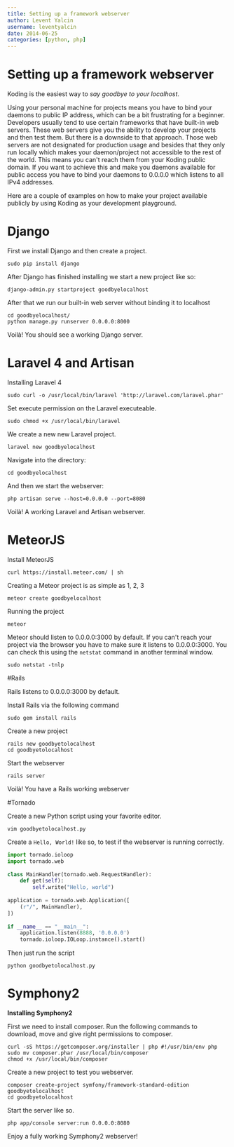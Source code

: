 ```yaml
---
title: Setting up a framework webserver
author: Levent Yalcin
username: leventyalcin
date: 2014-06-25
categories: [python, php]
---
```


# Setting up a framework webserver

Koding is the easiest way to _say goodbye to your localhost_. 

Using your personal machine for projects means you have to bind your daemons to public IP address, which can be a bit frustrating for a beginner. Developers usually tend to use certain frameworks that have built-in web servers. These web servers give you the ability to develop your projects and then test them. But there is a downside to that approach. Those web servers are not designated for production usage and besides that they only run locally which makes your daemon/project not accessible to the rest of the world. This means you can't reach them from your Koding public domain. If you want to achieve this and make you daemons available for public access you have to bind your daemons to 0.0.0.0 which listens to all IPv4 addresses. 

Here are a couple of examples on how to make your project available publicly by using Koding as your development playground.

# Django

First we install Django and then create a project.
```
sudo pip install django 
```
After Django has finished installing we start a new project like so:
```
django-admin.py startproject goodbyelocalhost
```
After that we run our built-in web server without binding it to localhost
```
cd goodbyelocalhost/
python manage.py runserver 0.0.0.0:8000
```
Voilà! You should see a working Django server.

# Laravel 4 and Artisan

Installing Laravel 4
```
sudo curl -o /usr/local/bin/laravel 'http://laravel.com/laravel.phar'
```
Set execute permission on the Laravel executeable.
```
sudo chmod +x /usr/local/bin/laravel
```
We create a new new Laravel project.
```
laravel new goodbyelocalhost
```
Navigate into the directory:
```
cd goodbyelocalhost
```
And then we start the webserver:
```
php artisan serve --host=0.0.0.0 --port=8080
```    
Voilà! A working Laravel and Artisan webserver.

# MeteorJS

Install MeteorJS
```
curl https://install.meteor.com/ | sh
```
Creating a Meteor project is as simple as 1, 2, 3
```
meteor create goodbyelocalhost
```
Running the project 
```
meteor
```
Meteor should listen to 0.0.0.0:3000 by default. If you can't reach your project via the browser you have to make sure it listens to 0.0.0.0:3000. You can check this using the `netstat` command in another terminal window. 
```
sudo netstat -tnlp
```

#Rails

Rails listens to 0.0.0.0:3000 by default. 

Install Rails via the following command
```
sudo gem install rails
```    
Create a new project
```
rails new goodbyetolocalhost
cd goodbyetolocalhost
```
Start the webserver
``` 
rails server
```
Voilà! You have a Rails working webserver

#Tornado

Create a new Python script using your favorite editor.
```
vim goodbyetolocalhost.py
```
Create a `Hello, World!` like so, to test if the webserver is running correctly.

```python
import tornado.ioloop
import tornado.web
 
class MainHandler(tornado.web.RequestHandler):
    def get(self):
        self.write("Hello, world")
 
application = tornado.web.Application([
    (r"/", MainHandler),
])
 
if __name__ == "__main__":
    application.listen(8888, '0.0.0.0') 
    tornado.ioloop.IOLoop.instance().start()
```
Then just run the script
```
python goodbyetolocalhost.py
```

# Symphony2

**Installing Symphony2**

First we need to install composer. Run the following commands to download, move and give right permissions to composer.
```
curl -sS https://getcomposer.org/installer | php #!/usr/bin/env php
sudo mv composer.phar /usr/local/bin/composer
chmod +x /usr/local/bin/composer
```
Create a new project to test you webserver.
```
composer create-project symfony/framework-standard-edition goodbyetolocalhost 
cd goodbyetolocalhost
```
Start the server like so.
```
php app/console server:run 0.0.0.0:8080 
```
Enjoy a fully working Symphony2 webserver!
